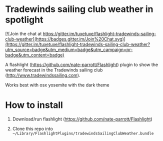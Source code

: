 Tradewinds sailing club weather in spotlight
==========================================

[![Join the chat at https://gitter.im/tuxetuxe/flashlight-tradewinds-sailing-club-weather](https://badges.gitter.im/Join%20Chat.svg)](https://gitter.im/tuxetuxe/flashlight-tradewinds-sailing-club-weather?utm_source=badge&utm_medium=badge&utm_campaign=pr-badge&utm_content=badge)

A flashlight (https://github.com/nate-parrott/Flashlight) plugin to show the weather forecast in the Tradewinds sailing club (http://www.tradewindssailing.com).

Works best with osx yosemite with the dark theme

How to install
====
1) Download/run flashlight (https://github.com/nate-parrott/Flashlight)

2) Clone this repo into ```~/Library/FlashlightPlugins/tradewindsSailingClubWeather.bundle```
